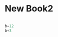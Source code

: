 # New Book2


```julia (editor=true, logging=false, output=true)

```
```julia (editor=true, logging=false, output=true)
b=12
b+3
```
